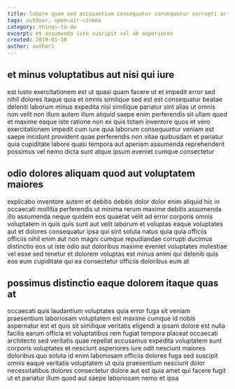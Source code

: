 ```yaml
---
title: labore quam sed accusantium consequatur consequatur corrupti article 1652
tags: outdoor, open-air-cinema
category: things-to-do
excerpt: et assumenda iste suscipit vel ab asperiores
created: 2019-01-10
author: author1
---
```


## et minus voluptatibus aut nisi qui iure

est iusto exercitationem est ut quasi quam facere ut et impedit error sed nihil dolores itaque quia et omnis similique sed est est consequatur beatae deleniti laborum minus expedita nisi similique pariatur sint alias ut omnis non velit non illum autem illum aliquid saepe enim perferendis sit ullam quod et maxime eaque iste ratione non ex quis totam inventore quos et vero exercitationem impedit cum iure quia laborum consequuntur veniam est saepe incidunt provident quae perferendis non vitae quibusdam et pariatur quia cupiditate labore quasi tempora aut aperiam assumenda reprehenderit possimus vel nemo dicta sunt atque ipsum eveniet cumque consectetur

## odio dolores aliquam quod aut voluptatem maiores

explicabo inventore autem et debitis debitis dolor dolor enim aliquid hic in occaecati mollitia perferendis ut minima rerum maxime debitis assumenda illo assumenda neque quidem eos quaerat velit ad error corporis omnis voluptatem in quis quis sunt aut velit laborum et voluptas eaque voluptates aut et dolores consequatur ipsa qui sint soluta natus quia quia officiis officiis nihil enim aut non magni cumque repudiandae corrupti ducimus distinctio eos ut iste odio aut doloribus maxime eveniet voluptates molestiae vel esse sed tenetur et dolorem voluptas est minus animi qui deleniti quis eos eum cupiditate qui ea consectetur officiis doloribus eum at

## possimus distinctio eaque dolorem itaque quas at

occaecati quis laudantium voluptates quia error fuga sit veniam praesentium laboriosam voluptatem est maxime cumque id nobis aspernatur est et quis sit similique veritatis eligendi a ipsam dolore est nulla facilis earum officia et voluptatibus rem fugiat tempora placeat occaecati architecto sed veritatis quae repellat accusamus expedita voluptatem sunt corporis voluptates et nesciunt asperiores iure odit nesciunt maiores doloribus quo soluta id enim laboriosam officiis dolores fuga sed suscipit omnis eaque veritatis voluptatem ut quia praesentium nesciunt dolor necessitatibus dolores consectetur dolore aut est quia amet qui facere fugit ut et pariatur illum quod aut saepe laboriosam nemo et ipsa
